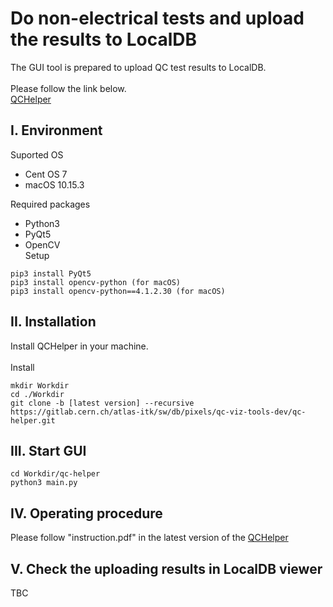 # Do non-electrical tests and upload the results to LocalDB

The GUI tool is prepared to upload QC test results to LocalDB.<br>
<br>
Please follow the link below.<br>
[QCHelper](https://gitlab.cern.ch/atlas-itk/sw/db/pixels/qc-viz-tools-dev/qc-helper/-/tree/master)
<br>
## I. Environment
Suported OS<br>
* Cent OS 7<br>
* macOS 10.15.3<br>

Required packages<br>
* Python3<br>
* PyQt5<br>
* OpenCV<br>
Setup<br>
```
pip3 install PyQt5
pip3 install opencv-python (for macOS)
pip3 install opencv-python==4.1.2.30 (for macOS)
```
## II. Installation
Install QCHelper in your machine.<br>
<br>
Install<br>
```
mkdir Workdir
cd ./Workdir
git clone -b [latest version] --recursive https://gitlab.cern.ch/atlas-itk/sw/db/pixels/qc-viz-tools-dev/qc-helper.git
```
## III. Start GUI
```
cd Workdir/qc-helper
python3 main.py
```
## IV. Operating procedure
Please follow "instruction.pdf" in the latest version of the [QCHelper](https://gitlab.cern.ch/atlas-itk/sw/db/pixels/qc-viz-tools-dev/qc-helper/-/tree/master)

## V. Check the uploading results in LocalDB viewer
TBC

